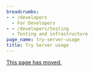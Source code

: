 ```yaml
---
breadcrumbs:
- - /developers
  - For Developers
- - /developers/testing
  - Testing and infrastructure
page_name: try-server-usage
title: Try Server usage
---
```


[This page has
moved.](https://chromium.googlesource.com/chromium/src/+/master/docs/infra/trybot_usage.md)
